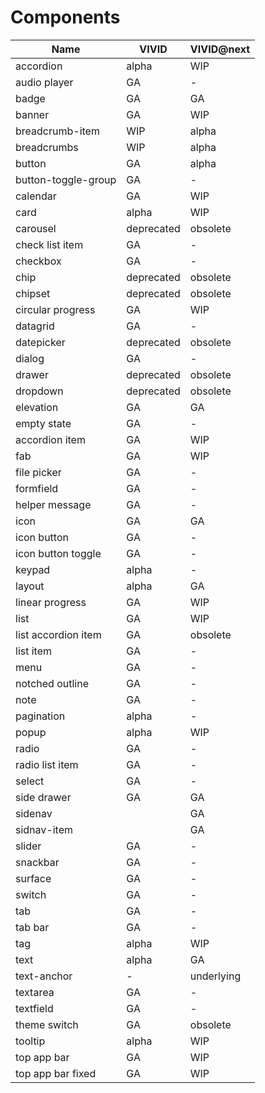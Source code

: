 # Components

<!-- Statuses can be GA | alpha | WIP | backlog | deprecated | obsolete -->

| Name                 | VIVID      | VIVID@next |
| -------------------- | ---------- | ---------- |
| accordion            | alpha      | WIP        |
| audio player         | GA         | \-         |
| badge                | GA         | GA         |
| banner               | GA         | WIP        |
| breadcrumb-item      | WIP        | alpha      |
| breadcrumbs          | WIP        | alpha      |
| button               | GA         | alpha      |
| button-toggle-group  | GA         | \-         |
| calendar             | GA         | WIP        |
| card                 | alpha      | WIP        |
| carousel             | deprecated | obsolete   |
| check list item      | GA         | \-         |
| checkbox             | GA         | \-         |
| chip                 | deprecated | obsolete   |
| chipset              | deprecated | obsolete   |
| circular progress    | GA         | WIP        |
| datagrid             | GA         | \-         |
| datepicker           | deprecated | obsolete   |
| dialog               | GA         | \-         |
| drawer               | deprecated | obsolete   |
| dropdown             | deprecated | obsolete   |
| elevation            | GA         | GA         |
| empty state          | GA         | \-         |
| accordion item       | GA         | WIP        |
| fab                  | GA         | WIP        |
| file picker          | GA         | \-         |
| formfield            | GA         | \-         |
| helper message       | GA         | \-         |
| icon                 | GA         | GA         |
| icon button          | GA         | \-         |
| icon button toggle   | GA         | \-         |
| keypad               | alpha      | \-         |
| layout               | alpha      | GA         |
| linear progress      | GA         | WIP        |
| list                 | GA         | WIP        |
| list accordion item  | GA         | obsolete   |
| list item            | GA         | \-         |
| menu                 | GA         | \-         |
| notched outline      | GA         | \-         |
| note                 | GA         | \-         |
| pagination           | alpha      | \-         |
| popup                | alpha      | WIP        |
| radio                | GA         | \-         |
| radio list item      | GA         | \-         |
| select               | GA         | \-         |
| side drawer          | GA         | GA         |
| sidenav              |            | GA         |
| sidnav-item          |            | GA         |
| slider               | GA         | \-         |
| snackbar             | GA         | \-         |
| surface              | GA         | \-         |
| switch               | GA         | \-         |
| tab                  | GA         | \-         |
| tab bar              | GA         | \-         |
| tag                  | alpha      | WIP        |
| text                 | alpha      | GA         |
| text-anchor          | \-         | underlying |
| textarea             | GA         | \-         |
| textfield            | GA         | \-         |
| theme switch         | GA         | obsolete   |
| tooltip              | alpha      | WIP        |
| top app bar          | GA         | WIP        |
| top app bar fixed    | GA         | WIP        |
